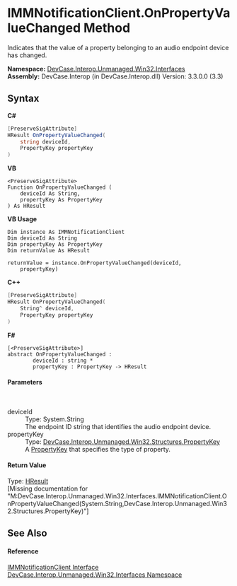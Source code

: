 # IMMNotificationClient.OnPropertyValueChanged Method 
 

Indicates that the value of a property belonging to an audio endpoint device has changed.

**Namespace:**&nbsp;<a href="N_DevCase_Interop_Unmanaged_Win32_Interfaces">DevCase.Interop.Unmanaged.Win32.Interfaces</a><br />**Assembly:**&nbsp;DevCase.Interop (in DevCase.Interop.dll) Version: 3.3.0.0 (3.3)

## Syntax

**C#**<br />
``` C#
[PreserveSigAttribute]
HResult OnPropertyValueChanged(
	string deviceId,
	PropertyKey propertyKey
)
```

**VB**<br />
``` VB
<PreserveSigAttribute>
Function OnPropertyValueChanged ( 
	deviceId As String,
	propertyKey As PropertyKey
) As HResult
```

**VB Usage**<br />
``` VB Usage
Dim instance As IMMNotificationClient
Dim deviceId As String
Dim propertyKey As PropertyKey
Dim returnValue As HResult

returnValue = instance.OnPropertyValueChanged(deviceId, 
	propertyKey)
```

**C++**<br />
``` C++
[PreserveSigAttribute]
HResult OnPropertyValueChanged(
	String^ deviceId, 
	PropertyKey propertyKey
)
```

**F#**<br />
``` F#
[<PreserveSigAttribute>]
abstract OnPropertyValueChanged : 
        deviceId : string * 
        propertyKey : PropertyKey -> HResult 

```


#### Parameters
&nbsp;<dl><dt>deviceId</dt><dd>Type: System.String<br />The endpoint ID string that identifies the audio endpoint device.</dd><dt>propertyKey</dt><dd>Type: <a href="T_DevCase_Interop_Unmanaged_Win32_Structures_PropertyKey">DevCase.Interop.Unmanaged.Win32.Structures.PropertyKey</a><br />A <a href="T_DevCase_Interop_Unmanaged_Win32_Structures_PropertyKey">PropertyKey</a> that specifies the type of property.</dd></dl>

#### Return Value
Type: <a href="T_DevCase_Interop_Unmanaged_Win32_Enums_HResult">HResult</a><br />\[Missing <returns> documentation for "M:DevCase.Interop.Unmanaged.Win32.Interfaces.IMMNotificationClient.OnPropertyValueChanged(System.String,DevCase.Interop.Unmanaged.Win32.Structures.PropertyKey)"\]

## See Also


#### Reference
<a href="T_DevCase_Interop_Unmanaged_Win32_Interfaces_IMMNotificationClient">IMMNotificationClient Interface</a><br /><a href="N_DevCase_Interop_Unmanaged_Win32_Interfaces">DevCase.Interop.Unmanaged.Win32.Interfaces Namespace</a><br />